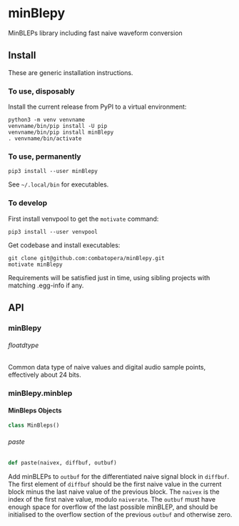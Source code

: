 # minBlepy
MinBLEPs library including fast naive waveform conversion

## Install
These are generic installation instructions.

### To use, disposably
Install the current release from PyPI to a virtual environment:
```
python3 -m venv venvname
venvname/bin/pip install -U pip
venvname/bin/pip install minBlepy
. venvname/bin/activate
```

### To use, permanently
```
pip3 install --user minBlepy
```
See `~/.local/bin` for executables.

### To develop
First install venvpool to get the `motivate` command:
```
pip3 install --user venvpool
```
Get codebase and install executables:
```
git clone git@github.com:combatopera/minBlepy.git
motivate minBlepy
```
Requirements will be satisfied just in time, using sibling projects with matching .egg-info if any.

## API

<a id="minBlepy"></a>

### minBlepy

<a id="minBlepy.floatdtype"></a>

###### floatdtype

Common data type of naive values and digital audio sample points, effectively about 24 bits.

<a id="minBlepy.minblep"></a>

### minBlepy.minblep

<a id="minBlepy.minblep.MinBleps"></a>

#### MinBleps Objects

```python
class MinBleps()
```

<a id="minBlepy.minblep.MinBleps.paste"></a>

###### paste

```python
def paste(naivex, diffbuf, outbuf)
```

Add minBLEPs to `outbuf` for the differentiated naive signal block in `diffbuf`.
The first element of `diffbuf` should be the first naive value in the current block minus the last naive value of the previous block.
The `naivex` is the index of the first naive value, modulo `naiverate`.
The `outbuf` must have enough space for overflow of the last possible minBLEP, and should be initialised to the overflow section of the previous `outbuf` and otherwise zero.

